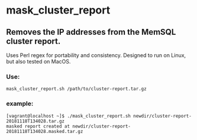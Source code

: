 # mask_cluster_report
## Removes the IP addresses from the MemSQL cluster report.  

Uses Perl regex for portability and consistency.  Designed to run on Linux, but also tested on MacOS.

### Use: 
`mask_cluster_report.sh /path/to/cluster-report.tar.gz`

### example: 
```
[vagrant@localhost ~]$ ./mask_cluster_report.sh newdir/cluster-report-20181118T134028.tar.gz
masked report created at newdir/cluster-report-20181118T134028.masked.tar.gz
```
